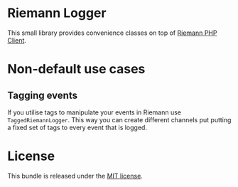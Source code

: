 # Riemann Logger
This small library provides convenience classes on top of [Riemann PHP Client](https://github.com/trademachines/riemann-client-php).

# Non-default use cases
## Tagging events
If you utilise tags to manipulate your events in Riemann use ``TaggedRiemannLogger``. This way
you can create different channels put putting a fixed set of tags to every event that is logged.

# License
This bundle is released under the [MIT license](LICENSE).
